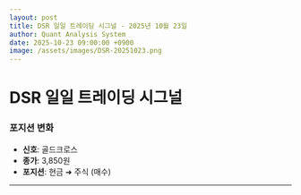 ```yaml
---
layout: post
title: DSR 일일 트레이딩 시그널 - 2025년 10월 23일
author: Quant Analysis System
date: 2025-10-23 09:00:00 +0900
image: /assets/images/DSR-20251023.png
---
```

# DSR 일일 트레이딩 시그널

### 포지션 변화

- **신호**: 골드크로스
- **종가**: 3,850원
- **포지션**: 현금 ➜ 주식 (매수)

---
